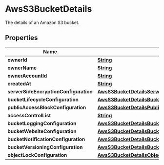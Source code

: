 

# AwsS3BucketDetails

The details of an Amazon S3 bucket.

## Properties

| Name | Type | Description | Notes |
|------------ | ------------- | ------------- | -------------|
|**ownerId** | [**String**](String.md) |  |  [optional] |
|**ownerName** | [**String**](String.md) |  |  [optional] |
|**ownerAccountId** | [**String**](String.md) |  |  [optional] |
|**createdAt** | [**String**](String.md) |  |  [optional] |
|**serverSideEncryptionConfiguration** | [**AwsS3BucketDetailsServerSideEncryptionConfiguration**](AwsS3BucketDetailsServerSideEncryptionConfiguration.md) |  |  [optional] |
|**bucketLifecycleConfiguration** | [**AwsS3BucketDetailsBucketLifecycleConfiguration**](AwsS3BucketDetailsBucketLifecycleConfiguration.md) |  |  [optional] |
|**publicAccessBlockConfiguration** | [**AwsS3BucketDetailsPublicAccessBlockConfiguration**](AwsS3BucketDetailsPublicAccessBlockConfiguration.md) |  |  [optional] |
|**accessControlList** | [**String**](String.md) |  |  [optional] |
|**bucketLoggingConfiguration** | [**AwsS3BucketDetailsBucketLoggingConfiguration**](AwsS3BucketDetailsBucketLoggingConfiguration.md) |  |  [optional] |
|**bucketWebsiteConfiguration** | [**AwsS3BucketDetailsBucketWebsiteConfiguration**](AwsS3BucketDetailsBucketWebsiteConfiguration.md) |  |  [optional] |
|**bucketNotificationConfiguration** | [**AwsS3BucketDetailsBucketNotificationConfiguration**](AwsS3BucketDetailsBucketNotificationConfiguration.md) |  |  [optional] |
|**bucketVersioningConfiguration** | [**AwsS3BucketDetailsBucketVersioningConfiguration**](AwsS3BucketDetailsBucketVersioningConfiguration.md) |  |  [optional] |
|**objectLockConfiguration** | [**AwsS3BucketDetailsObjectLockConfiguration**](AwsS3BucketDetailsObjectLockConfiguration.md) |  |  [optional] |



